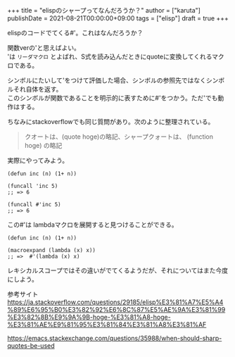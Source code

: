 +++
title = "elispのシャープってなんだろうか？"
author = ["karuta"]
publishDate = 2021-08-21T00:00:00+09:00
tags = ["elisp"]
draft = true
+++

elispのコードでてくる#'。これはなんだろうか？  

<!--more-->  

関数verの'と思えばよい。  
'は `リーダマクロ` とよばれ、S式を読み込んだときにquoteに変換してくれるマクロである。  

シンボルにたいして'をつけて評価した場合、シンボルの参照先ではなくシンボルそれ自体を返す。  
このシンボルが関数であることを明示的に表すために#'をつかう。ただ'でも動作はする。  

ちなみにstackoverflowでも同じ質問があり。次のように整理されている。  

> クオートは、(quote hoge)の略記、シャープクォートは、 (function hoge) の略記  

実際にやってみよう。  

```elisp
(defun inc (n) (1+ n))

(funcall 'inc 5)
;; => 6

(funcall #'inc 5)
;; => 6
```

この#'は lambdaマクロを展開すると見つけることができる。  

```elisp
(defun inc (n) (1+ n))

(macroexpand (lambda (x) x))
;; =>  #'(lambda (x) x)
```

レキシカルスコープではその違いがでてくるようだが、それについてはまた今度にしよう。  

参考サイト  
<https://ja.stackoverflow.com/questions/29185/elisp%E3%81%A7%E5%A4%89%E6%95%B0%E3%82%92%E6%8C%87%E5%AE%9A%E3%81%99%E3%82%8B%E9%9A%9B-hoge-%E3%81%A8-hoge-%E3%81%AE%E9%81%95%E3%81%84%E3%81%A8%E3%81%AF>  

<https://emacs.stackexchange.com/questions/35988/when-should-sharp-quotes-be-used>
